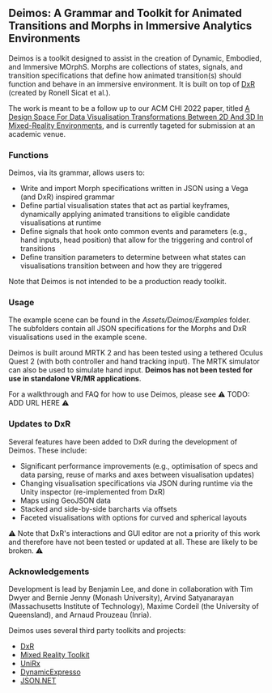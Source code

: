 ## Deimos: A Grammar and Toolkit for Animated Transitions and Morphs in Immersive Analytics Environments
Deimos is a toolkit designed to assist in the creation of Dynamic, Embodied, and Immersive MOrphS. Morphs are collections of states, signals, and transition specifications that define how animated transition(s) should function and behave in an immersive environment. It is built on top of [DxR](https://github.com/ronellsicat/DxR) (created by Ronell Sicat et al.).

The work is meant to be a follow up to our ACM CHI 2022 paper, titled [A Design Space For Data Visualisation Transformations Between 2D And 3D In Mixed-Reality Environments](https://dl.acm.org/doi/abs/10.1145/3491102.3501859), and is currently tageted for submission at an academic venue.

### Functions
Deimos, via its grammar, allows users to:
- Write and import Morph specifications written in JSON using a Vega (and DxR) inspired grammar
- Define partial visualisation states that act as partial keyframes, dynamically applying animated transitions to eligible candidate visualisations at runtime
- Define signals that hook onto common events and parameters (e.g., hand inputs, head position) that allow for the triggering and control of transitions
- Define transition parameters to determine between what states can visualisations transition between and how they are triggered

Note that Deimos is not intended to be a production ready toolkit.

### Usage
The example scene can be found in the *Assets/Deimos/Examples* folder. The subfolders contain all JSON specifications for the Morphs and DxR visualisations used in the example scene.

Deimos is built around MRTK 2 and has been tested using a tethered Oculus Quest 2 (with both controller and hand tracking input). The MRTK simulator can also be used to simulate hand input. **Deimos has not been tested for use in standalone VR/MR applications**.

For a walkthrough and FAQ for how to use Deimos, please see ⚠️ TODO: ADD URL HERE ⚠️

### Updates to DxR
Several features have been added to DxR during the development of Deimos. These include:
- Significant performance improvements (e.g., optimisation of specs and data parsing, reuse of marks and axes between visualisation updates)
- Changing visualisation specifications via JSON during runtime via the Unity inspector (re-implemented from DxR)
- Maps using GeoJSON data
- Stacked and side-by-side barcharts via offsets
- Faceted visualisations with options for curved and spherical layouts

⚠️ Note that DxR's interactions and GUI editor are not a priority of this work and therefore have not been tested or updated at all. These are likely to be broken. ⚠️

### Acknowledgements
Development is lead by Benjamin Lee, and done in collaboration with Tim Dwyer and Bernie Jenny (Monash University), Arvind Satyanarayan (Massachusetts Institute of Technology), Maxime Cordeil (the University of Queensland), and Arnaud Prouzeau (Inria).

Deimos uses several third party toolkits and projects:
- [DxR](https://github.com/ronellsicat/DxR)
- [Mixed Reality Toolkit](https://github.com/microsoft/MixedRealityToolkit-Unity)
- [UniRx](https://github.com/neuecc/UniRx)
- [DynamicExpresso](https://github.com/dynamicexpresso/DynamicExpresso)
- [JSON.NET](https://www.newtonsoft.com/json)
